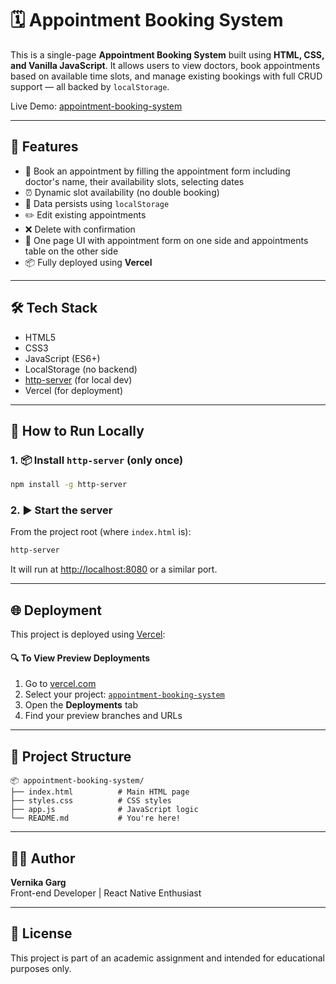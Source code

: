 # 🗓️ Appointment Booking System

This is a single-page **Appointment Booking System** built using **HTML, CSS, and Vanilla JavaScript**. It allows users to view doctors, book appointments based on available time slots, and manage existing bookings with full CRUD support — all backed by `localStorage`.

Live Demo: [appointment-booking-system](https://appointment-booking-system-git-co-e2d075-vernika-gargs-projects.vercel.app)

---

## 🚀 Features

- 📅 Book an appointment by filling the appointment form including doctor's name, their availability slots, selecting dates
- ⏰ Dynamic slot availability (no double booking)
- 💾 Data persists using `localStorage`
- ✏️ Edit existing appointments
- ❌ Delete with confirmation
- 🧭 One page UI with appointment form on one side and appointments table on the other side
- 📦 Fully deployed using **Vercel**

---

## 🛠️ Tech Stack

- HTML5
- CSS3
- JavaScript (ES6+)
- LocalStorage (no backend)
- [http-server](https://www.npmjs.com/package/http-server) (for local dev)
- Vercel (for deployment)

---

## 🧪 How to Run Locally

### 1. 📦 Install `http-server` (only once)

```bash
npm install -g http-server
```

### 2. ▶️ Start the server

From the project root (where `index.html` is):

```bash
http-server
```

It will run at [http://localhost:8080](http://localhost:8080) or a similar port.

---

## 🌐 Deployment

This project is deployed using [Vercel](https://vercel.com):

#### 🔍 To View Preview Deployments

1. Go to [vercel.com](https://vercel.com)
2. Select your project: [`appointment-booking-system`](https://vercel.com/vernika-gargs-projects/appointment-booking-system)
3. Open the **Deployments** tab
4. Find your preview branches and URLs

---

## 📁 Project Structure

```
📦 appointment-booking-system/
├── index.html          # Main HTML page
├── styles.css          # CSS styles
├── app.js              # JavaScript logic
└── README.md           # You're here!
```

---

## 🙋‍♀️ Author

**Vernika Garg**  
Front-end Developer | React Native Enthusiast

---

## 📃 License

This project is part of an academic assignment and intended for educational purposes only.
